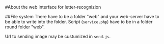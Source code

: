 #About the web interface for letter-recognizion

##File system
There have to be a folder "web" and your web-server have to be able to write into the folder.
Script (`service.php`) have to be in a folder round folder "web".

Url to sending image may be custumized in `send.js`.
